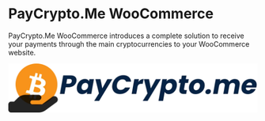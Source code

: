 # PayCrypto.Me WooCommerce

PayCrypto.Me WooCommerce introduces a complete solution to receive your payments through the main cryptocurrencies to your WooCommerce website.

![alt text](src/assets/PayCrypto.Me-logo.webp)